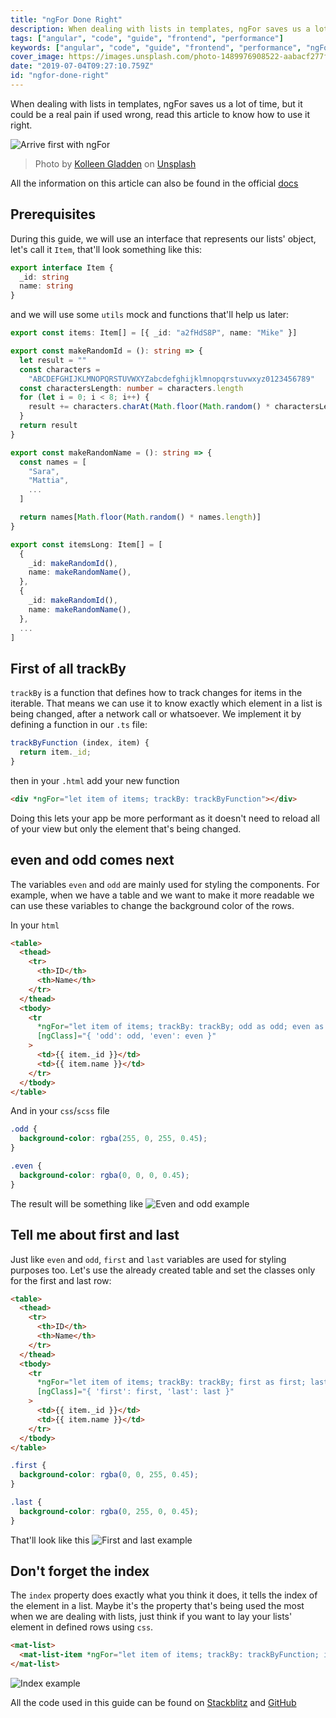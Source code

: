 ```yaml
---
title: "ngFor Done Right"
description: When dealing with lists in templates, ngFor saves us a lot of time, but it could be a real pain if used wrong, read this article to know hot use it right
tags: ["angular", "code", "guide", "frontend", "performance"]
keywords: ["angular", "code", "guide", "frontend", "performance", "ngFor", "trackBy"]
cover_image: https://images.unsplash.com/photo-1489976908522-aabacf277f49?ixlib=rb-1.2.1&ixid=eyJhcHBfaWQiOjEyMDd9&auto=format&fit=crop&w=1950&q=80
date: "2019-07-04T09:27:10.759Z"
id: "ngfor-done-right"
---
```


When dealing with lists in templates, ngFor saves us a lot of time, but it could be a real pain if used wrong, read this article to know how to use it right.

![Arrive first with ngFor](https://images.unsplash.com/photo-1489976908522-aabacf277f49?ixlib=rb-1.2.1&ixid=eyJhcHBfaWQiOjEyMDd9&auto=format&fit=crop&w=1950&q=80)
> Photo by [Kolleen Gladden](https://unsplash.com/photos/ij5_qCBpIVY) on [Unsplash](https://unsplash.com)

All the information on this article can also be found in the official [docs](https://angular.io/api/common/NgForOf)

## Prerequisites

During this guide, we will use an interface that represents our lists' object, let's call it `Item`, that'll look something like this:

```typescript
export interface Item {
  _id: string
  name: string
}
```

and we will use some `utils` mock and functions that'll help us later:

```typescript
export const items: Item[] = [{ _id: "a2fHdS8P", name: "Mike" }]

export const makeRandomId = (): string => {
  let result = ""
  const characters =
    "ABCDEFGHIJKLMNOPQRSTUVWXYZabcdefghijklmnopqrstuvwxyz0123456789"
  const charactersLength: number = characters.length
  for (let i = 0; i < 8; i++) {
    result += characters.charAt(Math.floor(Math.random() * charactersLength))
  }
  return result
}

export const makeRandomName = (): string => {
  const names = [
    "Sara",
    "Mattia",
    ...
  ]

  return names[Math.floor(Math.random() * names.length)]
}

export const itemsLong: Item[] = [
  {
    _id: makeRandomId(),
    name: makeRandomName(),
  },
  {
    _id: makeRandomId(),
    name: makeRandomName(),
  },
  ...
]
```

## First of all trackBy

`trackBy` is a function that defines how to track changes for items in the iterable. That means we can use it to know exactly which element in a list is being changed, after a network call or whatsoever.
We implement it by defining a function in our `.ts` file:

```typescript
trackByFunction (index, item) {
  return item._id;
}
```

then in your `.html` add your new function

```html
<div *ngFor="let item of items; trackBy: trackByFunction"></div>
```

Doing this lets your app be more performant as it doesn't need to reload all of your view but only the element that's being changed.

## even and odd comes next

The variables `even` and `odd` are mainly used for styling the components.
For example, when we have a table and we want to make it more readable we can use these variables to change the background color of the rows.

In your `html`

```html
<table>
  <thead>
    <tr>
      <th>ID</th>
      <th>Name</th>
    </tr>
  </thead>
  <tbody>
    <tr
      *ngFor="let item of items; trackBy: trackBy; odd as odd; even as even"
      [ngClass]="{ 'odd': odd, 'even': even }"
    >
      <td>{{ item._id }}</td>
      <td>{{ item.name }}</td>
    </tr>
  </tbody>
</table>
```

And in your `css`/`scss` file

```scss
.odd {
  background-color: rgba(255, 0, 255, 0.45);
}

.even {
  background-color: rgba(0, 0, 0, 0.45);
}
```

The result will be something like
![Even and odd example](https://firebasestorage.googleapis.com/v0/b/daudr-blog.appspot.com/o/even-odd.png?alt=media&token=bd193e7b-6424-4e71-b9ae-e82b736198b6)

## Tell me about first and last

Just like `even` and `odd`, `first` and `last` variables are used for styling purposes too.
Let's use the already created table and set the classes only for the first and last row:

```html
<table>
  <thead>
    <tr>
      <th>ID</th>
      <th>Name</th>
    </tr>
  </thead>
  <tbody>
    <tr
      *ngFor="let item of items; trackBy: trackBy; first as first; last as last"
      [ngClass]="{ 'first': first, 'last': last }"
    >
      <td>{{ item._id }}</td>
      <td>{{ item.name }}</td>
    </tr>
  </tbody>
</table>
```

```scss
.first {
  background-color: rgba(0, 0, 255, 0.45);
}

.last {
  background-color: rgba(0, 255, 0, 0.45);
}
```

That'll look like this
![First and last example](https://firebasestorage.googleapis.com/v0/b/daudr-blog.appspot.com/o/first-last.png?alt=media&token=921a3562-4b6a-4124-ac94-37aa0a502b9f)

## Don't forget the index

The `index` property does exactly what you think it does, it tells the index of the element in a list.
Maybe it's the property that's being used the most when we are dealing with lists, just think if you want to lay your lists' element in defined rows using `css`.

```html
<mat-list>
  <mat-list-item *ngFor="let item of items; trackBy: trackByFunction; index as index">{{ item.name }} index is {{ index }}</mat-list-item>
</mat-list>
```

![Index example](https://firebasestorage.googleapis.com/v0/b/daudr-blog.appspot.com/o/index.png?alt=media&token=1456c0fc-48b9-4064-8403-ed706c178151)

All the code used in this guide can be found on [Stackblitz](https://stackblitz.com/edit/ngfor-done-right) and [GitHub](https://github.com/Daudr/ngfor-done-right)

